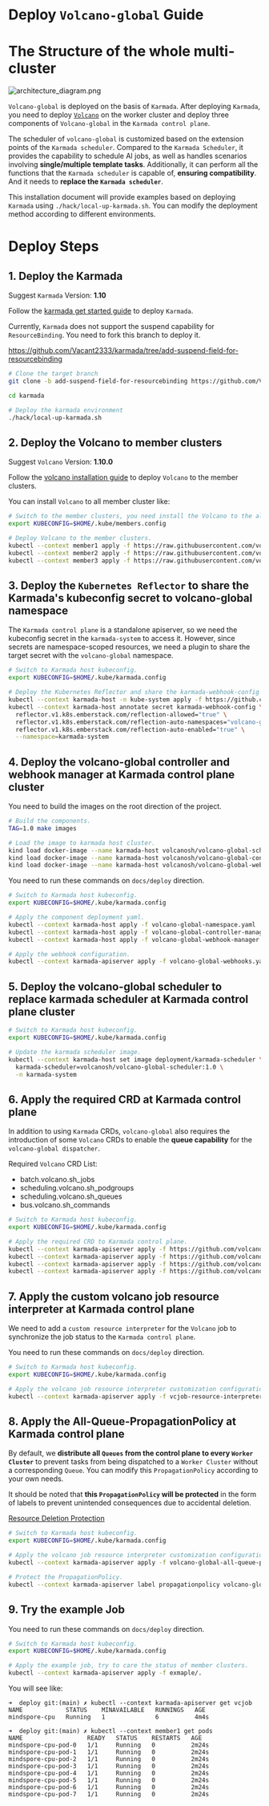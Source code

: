 # Deploy `Volcano-global` Guide

# The Structure of the whole multi-cluster

![architecture_diagram.png](../imgs/architecture_diagram.png)

`Volcano-global` is deployed on the basis of `Karmada`. After deploying
`Karmada`, you need to deploy [`Volcano`](https://github.com/volcano-sh/volcano)
on the worker cluster and deploy three components of `Volcano-global` in the `Karmada control plane`.

The scheduler of `volcano-global` is customized based on the extension points of the `Karmada scheduler`.
Compared to the `Karmada Scheduler`, it provides the capability to schedule AI jobs,
as well as handles scenarios involving **single/multiple template tasks**.
Additionally, it can perform all the functions that the `Karmada scheduler` is capable of, **ensuring compatibility**.
And it needs to **replace the `Karmada scheduler`**.

This installation document will provide examples based on deploying `Karmada` using `./hack/local-up-karmada.sh`.
You can modify the deployment method according to different environments.

# Deploy Steps

## 1. Deploy the Karmada

Suggest `Karmada` Version: **1.10**

Follow the [karmada get started guide](https://karmada.io/docs/get-started/nginx-example) to deploy `Karmada`.

Currently, `Karmada` does not support the suspend capability for `ResourceBinding`.
You need to fork this branch to deploy it.

https://github.com/Vacant2333/karmada/tree/add-suspend-field-for-resourcebinding

```bash
# Clone the target branch
git clone -b add-suspend-field-for-resourcebinding https://github.com/Vacant2333/karmada.git

cd karmada

# Deploy the karmada environment
./hack/local-up-karmada.sh
```

## 2. Deploy the Volcano to member clusters

Suggest `Volcano` Version: **1.10.0**

Follow the [volcano installation guide](https://volcano.sh/en/docs/v1-9-0/installation/) to deploy `Volcano` to the member clusters.

You can install `Volcano` to all member cluster like:

```bash
# Switch to the member clusters, you need install the Volcano to the all member cluster.
export KUBECONFIG=$HOME/.kube/members.config

# Deploy Volcano to the member clusters.
kubectl --context member1 apply -f https://raw.githubusercontent.com/volcano-sh/volcano/release-1.10/installer/volcano-development.yaml
kubectl --context member2 apply -f https://raw.githubusercontent.com/volcano-sh/volcano/release-1.10/installer/volcano-development.yaml
kubectl --context member3 apply -f https://raw.githubusercontent.com/volcano-sh/volcano/release-1.10/installer/volcano-development.yaml
```

## 3. Deploy the `Kubernetes Reflector` to share the Karmada's kubeconfig secret to volcano-global namespace

The `Karmada control plane` is a standalone apiserver,
so we need the kubeconfig secret in the `karmada-system` to access it.
However, since secrets are namespace-scoped resources,
we need a plugin to share the target secret with the `volcano-global` namespace.

```bash
# Switch to Karmada host kubeconfig.
export KUBECONFIG=$HOME/.kube/karmada.config

# Deploy the Kubernetes Reflector and share the karmada-webhook-config secret from karmada-system namespace, it includes the kubeconfig of Karmada control plane.
kubectl --context karmada-host -n kube-system apply -f https://github.com/emberstack/kubernetes-reflector/releases/download/v7.1.262/reflector.yaml
kubectl --context karmada-host annotate secret karmada-webhook-config \
  reflector.v1.k8s.emberstack.com/reflection-allowed="true" \
  reflector.v1.k8s.emberstack.com/reflection-auto-namespaces="volcano-global" \
  reflector.v1.k8s.emberstack.com/reflection-auto-enabled="true" \
  --namespace=karmada-system
```

## 4. Deploy the volcano-global controller and webhook manager at Karmada control plane cluster

You need to build the images on the root direction of the project.

```bash
# Build the components.
TAG=1.0 make images

# Load the image to karmada host cluster.
kind load docker-image --name karmada-host volcanosh/volcano-global-scheduler:1.0
kind load docker-image --name karmada-host volcanosh/volcano-global-controller-manager:1.0
kind load docker-image --name karmada-host volcanosh/volcano-global-webhook-manager:1.0
```

You need to run these commands on `docs/deploy` direction.

```bash
# Switch to Karmada host kubeconfig.
export KUBECONFIG=$HOME/.kube/karmada.config

# Apply the component deployment yaml.
kubectl --context karmada-host apply -f volcano-global-namespace.yaml
kubectl --context karmada-host apply -f volcano-global-controller-manager.yaml
kubectl --context karmada-host apply -f volcano-global-webhook-manager.yaml

# Apply the webhook configuration.
kubectl --context karmada-apiserver apply -f volcano-global-webhooks.yaml
```

## 5. Deploy the volcano-global scheduler to replace karmada scheduler at Karmada control plane cluster

```bash
# Switch to Karmada host kubeconfig.
export KUBECONFIG=$HOME/.kube/karmada.config

# Update the karmada scheduler image.
kubectl --context karmada-host set image deployment/karmada-scheduler \
  karmada-scheduler=volcanosh/volcano-global-scheduler:1.0 \
  -n karmada-system
```

## 6. Apply the required CRD at Karmada control plane

In addition to using `Karmada` CRDs, `volcano-global` also requires
the introduction of some `Volcano` CRDs to enable the **queue capability** for the `volcano-global dispatcher`.

Required `Volcano` CRD List:
- batch.volcano.sh_jobs
- scheduling.volcano.sh_podgroups
- scheduling.volcano.sh_queues
- bus.volcano.sh_commands

```bash
# Switch to Karmada host kubeconfig.
export KUBECONFIG=$HOME/.kube/karmada.config

# Apply the required CRD to Karmada control plane.
kubectl --context karmada-apiserver apply -f https://github.com/volcano-sh/volcano/raw/release-1.10/installer/helm/chart/volcano/crd/bases/batch.volcano.sh_jobs.yaml
kubectl --context karmada-apiserver apply -f https://github.com/volcano-sh/volcano/raw/release-1.10/installer/helm/chart/volcano/crd/bases/scheduling.volcano.sh_podgroups.yaml
kubectl --context karmada-apiserver apply -f https://github.com/volcano-sh/volcano/raw/release-1.10/installer/helm/chart/volcano/crd/bases/scheduling.volcano.sh_queues.yaml
kubectl --context karmada-apiserver apply -f https://github.com/volcano-sh/volcano/raw/release-1.10/installer/helm/chart/volcano/crd/bases/bus.volcano.sh_commands.yaml
```

## 7. Apply the custom volcano job resource interpreter at Karmada control plane

We need to add a `custom resource interpreter` for the `Volcano` job to synchronize
the job status to the `Karmada control plane`.

You need to run these commands on `docs/deploy` direction.

```bash
# Switch to Karmada host kubeconfig.
export KUBECONFIG=$HOME/.kube/karmada.config

# Apply the volcano job resource interpreter customization configuration.
kubectl --context karmada-apiserver apply -f vcjob-resource-interpreter-customization.yaml
```

## 8. Apply the All-Queue-PropagationPolicy at Karmada control plane

By default, we **distribute all `Queues` from the control plane to every `Worker Cluster`**
to prevent tasks from being dispatched to a `Worker Cluster` without a corresponding `Queue`.
You can modify this `PropagationPolicy` according to your own needs.

It should be noted
that **this `PropagationPolicy` will be protected** in the form of labels
to prevent unintended consequences due to accidental deletion.

[Resource Deletion Protection](https://karmada.io/docs/next/administrator/configuration/resource-deletion-protection/)

```bash
# Switch to Karmada host kubeconfig.
export KUBECONFIG=$HOME/.kube/karmada.config

# Apply the volcano job resource interpreter customization configuration.
kubectl --context karmada-apiserver apply -f volcano-global-all-queue-propagation.yaml

# Protect the PropagationPolicy.
kubectl --context karmada-apiserver label propagationpolicy volcano-global-all-queue-propagation resourcetemplate.karmada.io/deletion-protected=Always
```

## 9. Try the example Job

You need to run these commands on `docs/deploy` direction.

```bash
# Switch to Karmada host kubeconfig.
export KUBECONFIG=$HOME/.kube/karmada.config

# Apply the example job, try to care the status of member clusters.
kubectl --context karmada-apiserver apply -f exmaple/.
```

You will see like:
```base
➜  deploy git:(main) ✗ kubectl --context karmada-apiserver get vcjob
NAME            STATUS    MINAVAILABLE   RUNNINGS   AGE
mindspore-cpu   Running   1              6          4m4s

➜  deploy git:(main) ✗ kubectl --context member1 get pods
NAME                  READY   STATUS    RESTARTS   AGE
mindspore-cpu-pod-0   1/1     Running   0          2m24s
mindspore-cpu-pod-1   1/1     Running   0          2m24s
mindspore-cpu-pod-2   1/1     Running   0          2m24s
mindspore-cpu-pod-3   1/1     Running   0          2m24s
mindspore-cpu-pod-4   1/1     Running   0          2m24s
mindspore-cpu-pod-5   1/1     Running   0          2m24s
mindspore-cpu-pod-6   1/1     Running   0          2m24s
mindspore-cpu-pod-7   1/1     Running   0          2m24s
```
